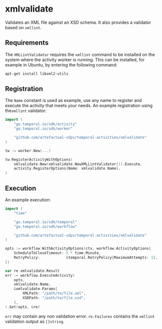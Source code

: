 # xmlvalidate

Validates an XML file against an XSD schema. It also provides a validator based
on `xmllint`.

## Requirements

The `XMLLintValidator` requires the `xmllint` command to be installed on the
system where the activity worker is running. This can be installed, for example
in Ubuntu, by entering the following command:

```bash
apt-get install libxml2-utils
```

## Registration

The `Name` constant is used as example, use any name to register and execute
the activity that meets your needs. An example registration using the`xmllint`
validator:

```go
import (
    "go.temporal.io/sdk/activity"
    "go.temporal.io/sdk/worker"

    "github.com/artefactual-sdps/temporal-activities/xmlvalidate"
)

tw := worker.New(...)

tw.RegisterActivityWithOptions(
    xmlvalidate.New(xmlvalidate.NewXMLLintValidator()).Execute,
    activity.RegisterOptions{Name: xmlvalidate.Name},
)
```

## Execution

An example execution:

```go
import (
    "time"

    "go.temporal.io/sdk/temporal"
    "go.temporal.io/sdk/workflow"

    "github.com/artefactual-sdps/temporal-activities/xmlvalidate"
)

opts := workflow.WithActivityOptions(ctx, workflow.ActivityOptions{
    ScheduleToCloseTimeout: 5 * time.Minute,
    RetryPolicy:            &temporal.RetryPolicy{MaximumAttempts: 1},
})

var re xmlvalidate.Result
err := workflow.ExecuteActivity(
    opts,
    xmlvalidate.Name,
    &xmlvalidate.Params{
        XMLPath: "/path/to/file.xml",
        XSDPath: "/path/to/file.xsd",
    },
).Get(opts, &re)
```

`err` may contain any non validation error. `re.Failures` contains the
`xmllint` validation output as `[]string`.
